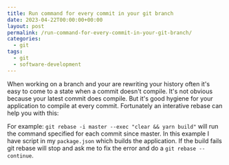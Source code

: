 ```yaml
---
title: Run command for every commit in your git branch
date: 2023-04-22T00:00:00+00:00
layout: post
permalink: /run-command-for-every-commit-in-your-git-branch/
categories:
  - git
tags:
  - git
  - software-development
---
```


When working on a branch and your are rewriting your history often it's easy to come to a state when a commit doesn't compile. It's not obvious because your latest commit does compile. But it's good hygiene for your application to compile at every commit. Fortunately an interative rebase can help you with this:

For example: `git rebase -i master --exec "clear && yarn build"` will run the command specified for each commit since master. In this example I have script in my `package.json` which builds the application. If the build fails git rebase will stop and ask me to fix the error and do a `git rebase --continue`.

